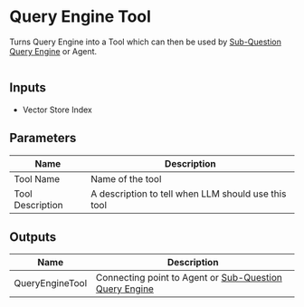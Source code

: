 # Query Engine Tool

Turns Query Engine into a Tool which can then be used by [Sub-Question Query Engine](../engine/sub-question-query-engine.md) or Agent.

<figure><img src="../../../.gitbook/assets/image (9).png" alt=""><figcaption></figcaption></figure>

## Inputs

* Vector Store Index

## Parameters

| Name             | Description                                         |
| ---------------- | --------------------------------------------------- |
| Tool Name        | Name of the tool                                    |
| Tool Description | A description to tell when LLM should use this tool |

## Outputs

| Name            | Description                                                                                      |
| --------------- | ------------------------------------------------------------------------------------------------ |
| QueryEngineTool | Connecting point to Agent or [Sub-Question Query Engine](../engine/sub-question-query-engine.md) |
